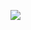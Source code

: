 ![](https://api.xecades.xyz/api?img=2&bg=57%2C197%2C187%2C1&quote=%E2%9C%A8%E2%9C%A8%E2%9C%A8%E2%9C%A8%E2%9C%A8%E2%9C%A8%E2%9C%A8%E2%9C%A8%E2%9C%A8%E2%9C%A8%E2%9C%A8%E2%9C%A8%E2%9C%A8&bilibili=Don_t_Play&github=Dontplay1003&qq=2282672340&site=www.dontplay.top&email=24120422%40bjtu.edu.cn)
